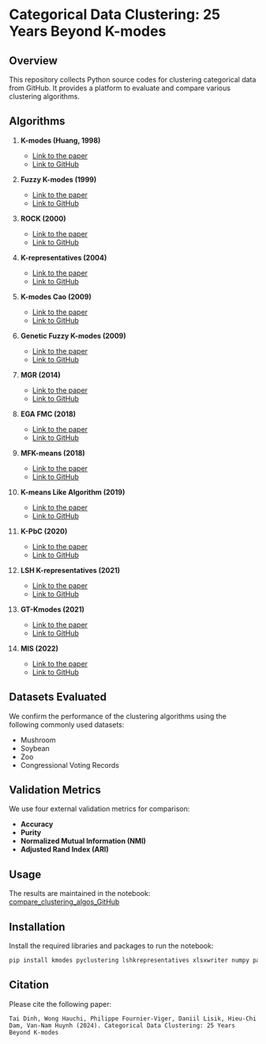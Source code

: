 # Categorical Data Clustering: 25 Years Beyond K-modes

## Overview
This repository collects Python source codes for clustering categorical data from GitHub. It provides a platform to evaluate and compare various clustering algorithms.

## Algorithms

1. **K-modes (Huang, 1998)**
   - [Link to the paper](https://link.springer.com/article/10.1023/A:1009769707641)
   - [Link to GitHub](https://github.com/nicodv/kmodes)

2. **Fuzzy K-modes (1999)**
   - [Link to the paper](https://ieeexplore.ieee.org/document/784206)
   - [Link to GitHub](https://github.com/srimantacse/ShapleyCategorical/tree/main/src)

3. **ROCK (2000)**
   - [Link to the paper](https://www.sciencedirect.com/science/article/pii/S0306437900000223)
   - [Link to GitHub](https://github.com/annoviko/pyclustering/blob/master/pyclustering/cluster/rock.py)

4. **K-representatives (2004)**
   - [Link to the paper](https://tinyurl.com/3vhthhbr)
   - [Link to GitHub](https://github.com/ClarkDinh/Categorical-data-clustering-25-years-beyond-K-modes/blob/main/Krepresentatives_algo.py)

5. **K-modes Cao (2009)**
   - [Link to the paper](https://www.sciencedirect.com/science/article/pii/S0957417409001043)
   - [Link to GitHub](https://github.com/nicodv/kmodes)

6. **Genetic Fuzzy K-modes (2009)**
   - [Link to the paper](https://www.sciencedirect.com/science/article/pii/S0957417407005957)
   - [Link to GitHub](https://github.com/V-Rang/Fuzzy-clustering)

7. **MGR (2014)**
   - [Link to the paper](https://www.sciencedirect.com/science/article/pii/S0045790617327131)
   - [Link to GitHub](https://github.com/vatsarishabh22/MFk-M-Clustering)

8. **EGA FMC (2018)**
   - [Link to the paper](https://dl.acm.org/doi/10.1504/IJBIC.2018.092801)
   - [Link to GitHub](https://github.com/vatsarishabh22/MFk-M-Clustering)

9. **MFK-means (2018)**
   - [Link to the paper](https://www.sciencedirect.com/science/article/pii/S0045790617327131)
   - [Link to GitHub](https://github.com/medhini/Genetic-Algorithm-Fuzzy-K-Modes)

10. **K-means Like Algorithm (2019)**
    - [Link to the paper](https://link.springer.com/article/10.1007/s12652-019-01445-5)
    - [Link to GitHub](https://github.com/ClarkDinh/Categorical-data-clustering-25-years-beyond-K-modes/blob/main/Kmeans_like_algo.py)

11. **K-PbC (2020)**
    - [Link to the paper](https://link.springer.com/article/10.1007/s10489-020-01677-5)
    - [Link to GitHub](https://github.com/ClarkDinh/k-PbC)

12. **LSH K-representatives (2021)**
    - [Link to the paper](https://www.sciencedirect.com/science/article/pii/S0925231221012340)
    - [Link to GitHub](https://github.com/nmtoan91/lshkrepresentatives)

13. **GT-Kmodes (2021)**
    - [Link to the paper](https://www.sciencedirect.com/science/article/pii/S2666827021000505#sec3)
    - [Link to GitHub](https://github.com/srimantacse/ShapleyCategorical/tree/main/src)

14. **MIS (2022)**
    - [Link to the paper](https://link.springer.com/chapter/10.1007/978-3-031-17114-7_16)
    - [Link to GitHub](https://github.com/c4sgub/MIS_Categorical_Clustering)

## Datasets Evaluated
We confirm the performance of the clustering algorithms using the following commonly used datasets:
- Mushroom
- Soybean
- Zoo
- Congressional Voting Records

## Validation Metrics
We use four external validation metrics for comparison:
- **Accuracy**
- **Purity**
- **Normalized Mutual Information (NMI)**
- **Adjusted Rand Index (ARI)**

## Usage
The results are maintained in the notebook: [compare_clustering_algos_GitHub](https://github.com/ClarkDinh/Categorical-data-clustering-25-years-beyond-K-modes/blob/main/compare_clustering_algos_GitHub.ipynb)

## Installation
Install the required libraries and packages to run the notebook:
```bash
pip install kmodes pyclustering lshkrepresentatives xlsxwriter numpy pandas tqdm matplotlib
```

## Citation

Please cite the following paper:

    Tai Dinh, Wong Hauchi, Philippe Fournier-Viger, Daniil Lisik, Hieu-Chi Dam, Van-Nam Huynh (2024). Categorical Data Clustering: 25 Years Beyond K-modes
